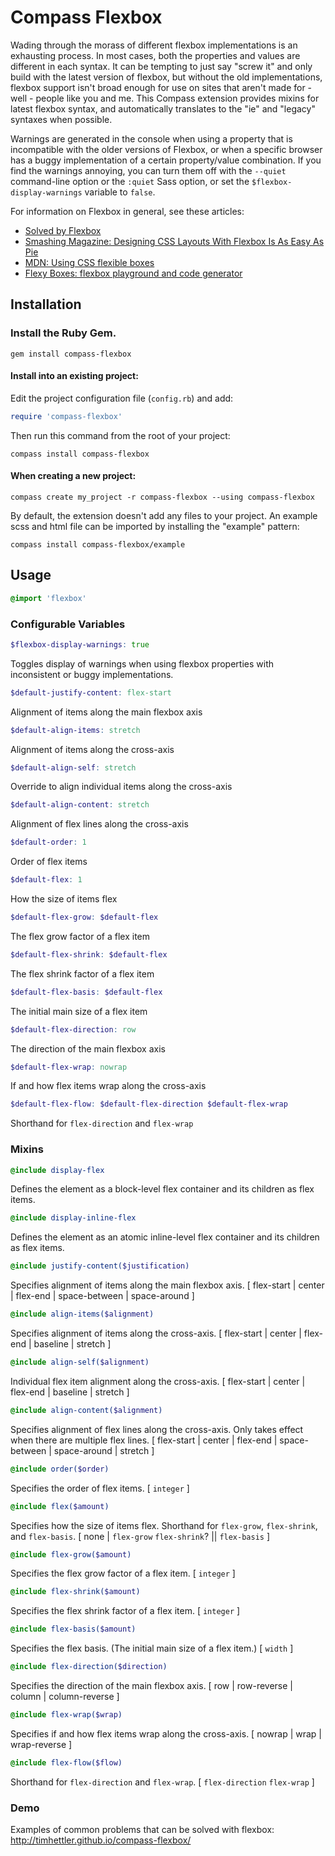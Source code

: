 # Compass Flexbox

Wading through the morass of different flexbox implementations is an exhausting process. In most cases, both the properties and values are different in each syntax. It can be tempting to just say "screw it" and only build with the latest version of flexbox, but without the old implementations, flexbox support isn't broad enough for use on sites that aren't made for - well - people like you and me. This Compass extension provides mixins for latest flexbox syntax, and automatically translates to the "ie" and "legacy" syntaxes when possible.

Warnings are generated in the console when using a property that is incompatible with the older versions of Flexbox, or when a specific browser has a buggy implementation of a certain property/value combination. If you find the warnings annoying, you can turn them off with the `--quiet` command-line option or the `:quiet` Sass option, or set the `$flexbox-display-warnings` variable to `false`.

For information on Flexbox in general, see these articles:

* [Solved by Flexbox](http://philipwalton.github.io/solved-by-flexbox/)
* [Smashing Magazine: Designing CSS Layouts With Flexbox Is As Easy As Pie](http://coding.smashingmagazine.com/2013/05/22/centering-elements-with-flexbox/)
* [MDN: Using CSS flexible boxes](https://developer.mozilla.org/en-US/docs/Web/Guide/CSS/Flexible_boxes)
* [Flexy Boxes: flexbox playground and code generator](http://the-echoplex.net/flexyboxes/)

## Installation

### Install the Ruby Gem.

  ```
  gem install compass-flexbox
  ```

#### Install into an existing project:

Edit the project configuration file (`config.rb`) and add:

  ```ruby
  require 'compass-flexbox'
  ```

Then run this command from the root of your project:

  ```
  compass install compass-flexbox
  ```

#### When creating a new project:

  ```
  compass create my_project -r compass-flexbox --using compass-flexbox
  ```

By default, the extension doesn't add any files to your project. An example scss and html file can be imported by installing the "example" pattern:

  ```
  compass install compass-flexbox/example
  ```

## Usage

  ```scss
  @import 'flexbox'
  ```
### Configurable Variables
  
  ```scss
  $flexbox-display-warnings: true
  ```

Toggles display of warnings when using flexbox properties with inconsistent or buggy implementations.

  ```scss
  $default-justify-content: flex-start
  ```

Alignment of items along the main flexbox axis

  ```scss
  $default-align-items: stretch
  ```

Alignment of items along the cross-axis

  ```scss
  $default-align-self: stretch
  ```

Override to align individual items along the cross-axis

  ```scss
  $default-align-content: stretch
  ```

Alignment of flex lines along the cross-axis

  ```scss
  $default-order: 1
  ```

Order of flex items

  ```scss
  $default-flex: 1
  ```

How the size of items flex

  ```scss
  $default-flex-grow: $default-flex
  ```

The flex grow factor of a flex item

  ```scss
  $default-flex-shrink: $default-flex
  ```

The flex shrink factor of a flex item

  ```scss
  $default-flex-basis: $default-flex
  ```

The initial main size of a flex item

  ```scss
  $default-flex-direction: row
  ```

The direction of the main flexbox axis

  ```scss
  $default-flex-wrap: nowrap
  ```

If and how flex items wrap along the cross-axis

  ```scss
  $default-flex-flow: $default-flex-direction $default-flex-wrap
  ```

Shorthand for `flex-direction` and `flex-wrap`

### Mixins

  ```scss
  @include display-flex
  ```

Defines the element as a block-level flex container and its children as flex items.

  ```scss
  @include display-inline-flex
  ```

Defines the element as an atomic inline-level flex container and its children as flex items.

  ```scss
  @include justify-content($justification)
  ```

Specifies alignment of items along the main flexbox axis. [ flex-start | center | flex-end | space-between | space-around ]

  ```scss
  @include align-items($alignment)
  ```

Specifies alignment of items along the cross-axis. [ flex-start | center | flex-end | baseline | stretch ]

  ```scss
  @include align-self($alignment)
  ```

Individual flex item alignment along the cross-axis. [ flex-start | center | flex-end | baseline | stretch ]

  ```scss
  @include align-content($alignment)
  ```

Specifies alignment of flex lines along the cross-axis. Only takes effect when there are multiple flex lines. [ flex-start | center | flex-end | space-between | space-around | stretch ]

  ```scss
  @include order($order)
  ```

Specifies the order of flex items. [ `integer` ]

  ```scss
  @include flex($amount)
  ```

Specifies how the size of items flex. Shorthand for `flex-grow`, `flex-shrink`, and `flex-basis`. [ none | `flex-grow` `flex-shrink`? || `flex-basis` ]

  ```scss
  @include flex-grow($amount)
  ```
Specifies the flex grow factor of a flex item. [ `integer` ]

  ```scss
  @include flex-shrink($amount)
  ```

Specifies the flex shrink factor of a flex item. [ `integer` ]

  ```scss
  @include flex-basis($amount)
  ```

Specifies the flex basis. (The initial main size of a flex item.) [ `width` ]

  ```scss
  @include flex-direction($direction)
  ```

Specifies the direction of the main flexbox axis. [ row | row-reverse | column | column-reverse ]

  ```scss
  @include flex-wrap($wrap)
  ```

Specifies if and how flex items wrap along the cross-axis. [ nowrap | wrap | wrap-reverse ]

  ```scss
  @include flex-flow($flow)
  ```

Shorthand for `flex-direction` and `flex-wrap`. [ `flex-direction` `flex-wrap` ]

### Demo

Examples of common problems that can be solved with flexbox: http://timhettler.github.io/compass-flexbox/

